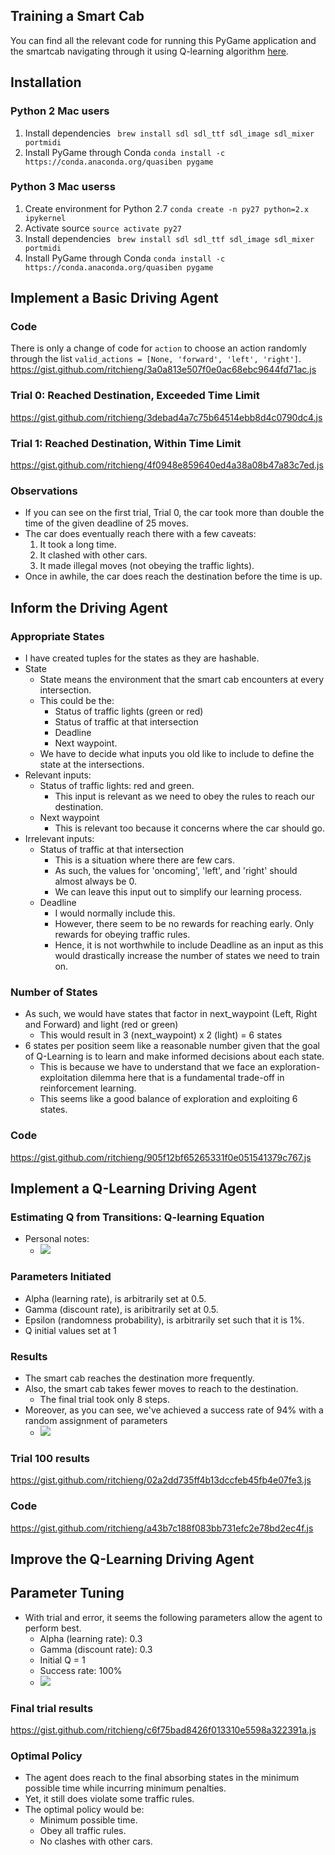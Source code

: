 ## Training a Smart Cab
You can find all the relevant code for running this PyGame application and the smartcab navigating through it using Q-learning algorithm [here](https://github.com/ritchieng/machine-learning-nanodegree/tree/master/reinforcement_learning/smartcab).

## Installation

### Python 2 Mac users
1. Install dependencies
` brew install sdl sdl_ttf sdl_image sdl_mixer portmidi`
2. Install PyGame through Conda
`conda install -c https://conda.anaconda.org/quasiben pygame`

### Python 3 Mac userss
1. Create environment for Python 2.7
`conda create -n py27 python=2.x ipykernel`
2. Activate source
`source activate py27`
3. Install dependencies
` brew install sdl sdl_ttf sdl_image sdl_mixer portmidi`
4. Install PyGame through Conda
`conda install -c https://conda.anaconda.org/quasiben pygame`
    

## Implement a Basic Driving Agent

### Code
There is only a change of code for `action` to choose an action randomly through the list `valid_actions = [None, 'forward', 'left', 'right']`.
https://gist.github.com/ritchieng/3a0a813e507f0e0ac68ebc9644fd71ac.js

### Trial 0: Reached Destination, Exceeded Time Limit
https://gist.github.com/ritchieng/3debad4a7c75b64514ebb8d4c0790dc4.js

### Trial 1: Reached Destination, Within Time Limit
https://gist.github.com/ritchieng/4f0948e859640ed4a38a08b47a83c7ed.js

### Observations
- If you can see on the first trial, Trial 0, the car took more than double the time of the given deadline of 25 moves.
- The car does eventually reach there with a few caveats:
    1. It took a long time.
    2. It clashed with other cars.
    3. It made illegal moves (not obeying the traffic lights).
- Once in awhile, the car does reach the destination before the time is up.
    
## Inform the Driving Agent


### Appropriate States
- I have created tuples for the states as they are hashable. 
- State
    - State means the environment that the smart cab encounters at every intersection. 
    - This could be the:
        - Status of traffic lights (green or red)
        - Status of traffic at that intersection
        - Deadline
        - Next waypoint. 
    - We have to decide what inputs you old like to include to define the state at the intersections.
- Relevant inputs:
    - Status of traffic lights: red and green.
        - This input is relevant as we need to obey the rules to reach our destination.       
    - Next waypoint
        - This is relevant too because it concerns where the car should go.
- Irrelevant inputs:
    - Status of traffic at that intersection
        - This is a situation where there are few cars.
        - As such, the values for 'oncoming', 'left', and 'right' should almost always be 0. 
        - We can leave this input out to simplify our learning process.
    - Deadline
        - I would normally include this. 
        - However, there seem to be no rewards for reaching early. Only rewards for obeying traffic rules.
        - Hence, it is not worthwhile to include Deadline as an input as this would drastically increase the number of states we need to train on.

### Number of States
- As such, we would have states that factor in next_waypoint (Left, Right and Forward) and light (red or green)
    - This would result in 3 (next_waypoint) x 2 (light) = 6 states
- 6 states per position seem like a reasonable number given that the goal of Q-Learning is to learn and make informed decisions about each state.
    - This is because we have to understand that we face an exploration-exploitation dilemma here that is a fundamental trade-off in reinforcement learning.
    - This seems like a good balance of exploration and exploiting 6 states.

### Code
https://gist.github.com/ritchieng/905f12bf65265331f0e051541379c767.js

## Implement a Q-Learning Driving Agent

### Estimating Q from Transitions: Q-learning Equation
- Personal notes:
    - ![](https://raw.githubusercontent.com/ritchieng/machine-learning-nanodegree/master/reinforcement_learning/smartcab/smartcab/report.png)

### Parameters Initiated
- Alpha (learning rate), is arbitrarily set at 0.5.
- Gamma (discount rate), is aribitrarily set at 0.5.
- Epsilon (randomness probability), is arbitrarily set such that it is 1%.
- Q initial values set at 1

### Results
- The smart cab reaches the destination more frequently. 
- Also, the smart cab takes fewer moves to reach to the destination.
    - The final trial took only 8 steps.
- Moreover, as you can see, we've achieved a success rate of 94% with a random assignment of parameters
     - ![](https://raw.githubusercontent.com/ritchieng/machine-learning-nanodegree/master/reinforcement_learning/smartcab/smartcab/training_without_improvements.png)
     
### Trial 100 results
https://gist.github.com/ritchieng/02a2dd735ff4b13dccfeb45fb4e07fe3.js

### Code
https://gist.github.com/ritchieng/a43b7c188f083bb731efc2e78bd2ec4f.js

## Improve the Q-Learning Driving Agent

## Parameter Tuning
- With trial and error, it seems the following parameters allow the agent to perform best.
    - Alpha (learning rate): 0.3
    - Gamma (discount rate): 0.3
    - Initial Q = 1
    - Success rate: 100%
    - ![](https://raw.githubusercontent.com/ritchieng/machine-learning-nanodegree/master/reinforcement_learning/smartcab/smartcab/training_with_improv.png)

### Final trial results
https://gist.github.com/ritchieng/c6f75bad8426f013310e5598a322391a.js

### Optimal Policy
- The agent does reach to the final absorbing states in the minimum possible time while incurring minimum penalties.
- Yet, it still does violate some traffic rules.
- The optimal policy would be:
    - Minimum possible time.
    - Obey all traffic rules.
    - No clashes with other cars.